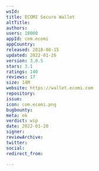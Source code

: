 ```yaml
---
wsId: 
title: ECOMI Secure Wallet
altTitle: 
authors: 
users: 10000
appId: com.ecomi
appCountry: 
released: 2018-08-15
updated: 2022-01-26
version: 3.0.5
stars: 3.1
ratings: 140
reviews: 17
size: 14M
website: https://wallet.ecomi.com
repository: 
issue: 
icon: com.ecomi.png
bugbounty: 
meta: ok
verdict: wip
date: 2022-01-20
signer: 
reviewArchive: 
twitter: 
social: 
redirect_from: 

---
```


